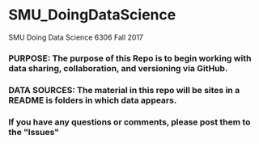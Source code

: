 # SMU_DoingDataScience
SMU Doing Data Science 6306 Fall 2017

### PURPOSE: The purpose of this Repo is to begin working with data sharing, collaboration, and versioning via GitHub.  

### DATA SOURCES: The material in this repo will be sites in a README is folders in which data appears.  

### If you have any questions or comments, please post them to the "Issues"


